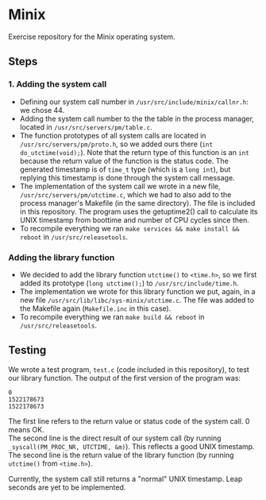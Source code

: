 # Minix
Exercise repository for the Minix operating system.

## Steps

### 1. Adding the system call
- Defining our system call number in `/usr/src/include/minix/callnr.h`: we chose 44.
- Adding the system call number to the the table in the process manager, located in `/usr/src/servers/pm/table.c`.
- The function prototypes of all system calls are located in `/usr/src/servers/pm/proto.h`, so we added ours there (`int do_utctime(void);`). Note that the return type of this function is an `int` because the return value of the function is the status code. The generated timestamp is of `time_t` type (which is a `long int`), but replying this timestamp is done through the system call message.
- The implementation of the system call we wrote in a new file, `/usr/src/servers/pm/utctime.c`, which we had to also add to the process manager's Makefile (in the same directory). The file is included in this repository. The program uses the getuptime2() call to calculate its UNIX timestamp from boottime and number of CPU cycles since then.
- To recompile everything we ran `make services && make install && reboot` in `/usr/src/releasetools`.

### Adding the library function
- We decided to add the library function `utctime()` to `<time.h>`, so we first added its prototype (`long utctime();`) to `/usr/src/include/time.h`.
- The implementation we wrote for this library function we put, again, in a new file `/usr/src/lib/libc/sys-minix/utctime.c`. The file was added to the Makefile again (`Makefile.inc` in this case).
- To recompile everything we ran `make build && reboot` in `/usr/src/releasetools`.

## Testing
We wrote a test program, `test.c` (code included in this repository), to test our library function. The output of the first version of the program was:
```
0
1522178673
1522178673
```
The first line refers to the return value or status code of the system call. 0 means OK.  
The second line is the direct result of our system call (by running `_syscall(PM_PROC_NR, UTCTIME, &m)`). This reflects a good UNIX timestamp.  
The second line is the return value of the library function (by running `utctime()` from `<time.h>`).  
  
Currently, the system call still returns a "normal" UNIX timestamp. Leap seconds are yet to be implemented.